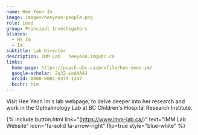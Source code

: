 ```yaml
---
name: Hee Yeon Im    
image: images/heeyeon-people.png
role: Lead
group: Principal Investigators
aliases:
  - HY Im
  - Im
subtitle: Lab Director           
description: IMM Lab   heeyeon.im@ubc.ca
links:
  home-page: https://psych.ubc.ca/profile/hee-yeon-im/
  google-scholar: Zq3Z-ioAAAAJ
  orcid: 0000-0001-9379-1347    
  bcchr: him
---
```


Visit Hee Yeon Im's lab webpage, to delve deeper into her research and work in the Opthalmology Lab at BC Children's Hospital Research Institute. 

{%
  include button.html
  link="(https://www.imm-lab.ca/)"
  text="IMM Lab Website"
  icon="fa-solid fa-arrow-right"
  flip=true
  style="blue-white"
%}

<br>
